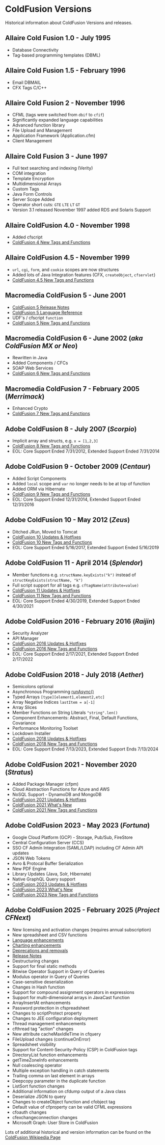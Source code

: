 # ColdFusion Versions

Historical information about ColdFusion Versions and releases.

## Allaire Cold Fusion 1.0 - July 1995

* Database Connectivity
* Tag-based programming templates (DBML)

## Allaire Cold Fusion 1.5 - February 1996

* Email DBMAIL
* CFX Tags C/C++

## Allaire Cold Fusion 2 - November 1996

* CFML (tags were switched from `dbif` to `cfif`)
* Significantly expanded language capabilities
* Advanced function library
* File Upload and Management
* Application Framework (Application.cfm)
* Client Management

## Allaire Cold Fusion 3 - June 1997

* Full text searching and indexing (Verity)
* COM integration
* Template Encryption
* Multidimensional Arrays
* Custom Tags
* Java Form Controls
* Server Scope Added
* Operator short cuts: `GTE` `LTE` `LT` `GT`
* Version 3.1 released November 1997 added RDS and Solaris Support

## Allaire ColdFusion 4.0 - November 1998

* Added cfscript
* [ColdFusion 4 New Tags and Functions](/cf4)

## Allaire ColdFusion 4.5 - November 1999

* `url`, `cgi`, `form`, and `cookie` scopes are now structures
* Added lots of Java Integration features (CFX, `createObject`, `cfservlet`)
* [ColdFusion 4.5 New Tags and Functions](/cf45)

## Macromedia ColdFusion 5 - June 2001

* [ColdFusion 5 Release Notes](https://web.archive.org/web/20151001110848/www.adobe.com/support/coldfusion/releasenotes/5/server/releasenotes_5.htm)
* [ColdFusion 5 Language Reference](https://download.macromedia.com/pub/documentation/en/coldfusion/5/cf5_cfml_ref.pdf)
* UDF's / cfscript `function`
* [ColdFusion 5 New Tags and Functions](/cf5)

## Macromedia ColdFusion 6 - June 2002 (_aka ColdFusion MX or Neo_)

* Rewritten in Java
* Added Components / CFCs
* SOAP Web Services
* [ColdFusion 6 New Tags and Functions](/cf6)

## Macromedia ColdFusion 7 - February 2005 (_Merrimack_)

* Enhanced Crypto
* [ColdFusion 7 New Tags and Functions](/cf7)

## Adobe ColdFusion 8 - July 2007 (_Scorpio_)

* Implicit array and structs, e.g. `x = [1,2,3]`
* [ColdFusion 8 New Tags and Functions](/cf8)
* EOL: Core Support Ended 7/31/2012, Extended Support Ended	7/31/2014

## Adobe ColdFusion 9 - October 2009 (_Centaur_)

* Added Script Components
* Added `local` scope and `var` no longer needs to be at top of function
* Added ORM via Hibernate
* [ColdFusion 9 New Tags and Functions](/cf9)
* EOL: Core Support Ended 12/31/2014, Extended Support Ended 12/31/2016


## Adobe ColdFusion 10 - May 2012 (_Zeus_)

* Ditched JRun, Moved to Tomcat
* [ColdFusion 10 Updates & Hotfixes](https://helpx.adobe.com/coldfusion/kb/coldfusion-10-updates.html)
* [ColdFusion 10 New Tags and Functions](/cf10)
* EOL: Core Support Ended 5/16/2017, Extended Support Ended	5/16/2019


## Adobe ColdFusion 11 - April 2014 (_Splendor_)

* Member functions e.g. `structName.keyExists("k")` instead of `structKeyExists(structName, "k")`
* Full script support for all tags e.g. `cftagName(attribute=value)`
* [ColdFusion 11 Updates & Hotfixes](https://helpx.adobe.com/coldfusion/kb/coldfusion-11-updates.html)
* [ColdFusion 11 New Tags and Functions](/cf11)
* EOL: Core Support Ended 4/30/2019, Extended Support Ended	4/30/2021


## Adobe ColdFusion 2016 - February 2016 (_Raijin_)

* Security Analyzer
* API Manager
* [ColdFusion 2016 Updates & Hotfixes](https://helpx.adobe.com/coldfusion/kb/coldfusion-2016-updates.html)
* [ColdFusion 2016 New Tags and Functions](/cf2016)
* EOL: Core Support Ended 2/17/2021, Extended Support Ended	2/17/2022

## Adobe ColdFusion 2018 - July 2018 (_Aether_)

* Semicolons optional
* Asynchronous Programming [runAsync()](/runasync)
* Typed Arrays `[type][element1,element2,etc]`
* Array Negative Indices `lastItem = a[-1]`
* Array Slices
* Member Functions on String Literals `"string".len()`
* Component Enhancements: Abstract, Final, Default Functions, Covariance
* Performance Monitoring Toolset
* Lockdown Installer
* [ColdFusion 2018 Updates & Hotfixes](https://helpx.adobe.com/coldfusion/kb/coldfusion-2018-updates.html)
* [ColdFusion 2018 New Tags and Functions](/cf2018)
* EOL: Core Support Ended 7/13/2023, Extended Support Ends 7/13/2024

## Adobe ColdFusion 2021 - November 2020 (_Stratus_)

* Added Package Manager (cfpm)
* Cloud Abstraction Functions for Azure and AWS
* NoSQL Support - DynamoDB and MongoDB
* [ColdFusion 2021 Updates & Hotfixes](https://helpx.adobe.com/coldfusion/kb/coldfusion-2021-updates.html)
* [ColdFusion 2021 What's New](https://community.adobe.com/t5/coldfusion/introducing-adobe-coldfusion-2021-release/m-p/11585468)
* [ColdFusion 2021 New Tags and Functions](/cf2021)

## Adobe ColdFusion 2023 - May 2023 (_Fortuna_)

* Google Cloud Platform (GCP) - Storage, Pub/Sub, FireStore
* Central Configuration Server (CCS)
* SSO CF Admin Integration (SAML/LDAP) including CF Admin API updates
* JSON Web Tokens
* Avro & Protocal Buffer Serialization
* New PDF Engine
* Library Updates (Java, Solr, Hibernate)
* Native GraphQL Query support
* [ColdFusion 2023 Updates & Hotfixes](https://helpx.adobe.com/coldfusion/kb/coldfusion-2023-updates.html)
* [ColdFusion 2023 What's New](https://community.adobe.com/t5/coldfusion-discussions/live-introducing-the-2023-release-of-adobe-coldfusion/td-p/13797706)
* [ColdFusion 2023 New Tags and Functions](/cf2023)


## Adobe ColdFusion 2025 - February 2025 (_Project CFNext_) 

* New licensing and activation changes (requires annual subscription)
* New spreadsheet and CSV functions
* [Language enhancements](https://helpx.adobe.com/coldfusion/using/whats-new.html#other-language)
* [Charting enhancements](https://helpx.adobe.com/coldfusion/using/whats-new.html#other-language)
* [Deprecations and removals](https://helpx.adobe.com/coldfusion/deprecated-features.html)
* [Release Notes](https://helpx.adobe.com/coldfusion/release-note/coldfusion-2025-release-notes.html) 
* Destructuring changes
* Support for final static methods
* Bitwise Operator Support in Query of Queries
* Modulus operator in Query of Queries
* Case-sensitive deserialization
* Changes in Hash function
* Support for compound assignment operators in expressions
* Support for multi-dimensional arrays in JavaCast function
* ArrayInsertAt enhancements
* Password protection in cfspreadsheet
* Changes to scriptProtect property
* Changes to JEE configuration deployment
* Thread management enhancements
* cfthread tag "action" changes
* New attribute cacheMaxIdleTime in cfquery
* FileUpload changes (continueOnError)
* Spreadsheet visibility
* Support for Content-Security-Policy (CSP) in ColdFusion tags
* DirectoryList function enhancements
* getTimeZoneInfo enhancements
* Null coalescing operator
* Multiple exception handling in catch statements
* Trailing comma on last element in arrays
* Deepcopy parameter in the duplicate function
* ListSort function changes
* Additional information on cfdump output of a Java class
* Deserialize JSON to query
* Changes to createObject function and cfobject tag
* Default value of cfproperty can be valid CFML expressions
* cfoauth changes
* cfexchangeconnection changes
* Microsoft Graph: User Store in ColdFusion

Lots of additional historical and version information can be found on the [ColdFusion Wikipedia Page](https://en.wikipedia.org/wiki/Adobe_ColdFusion)
